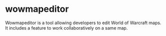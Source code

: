 # wowmapeditor
Wowmapeditor is a tool allowing developers to edit World of Warcraft maps. It includes a feature to work collaboratively on a same map.
